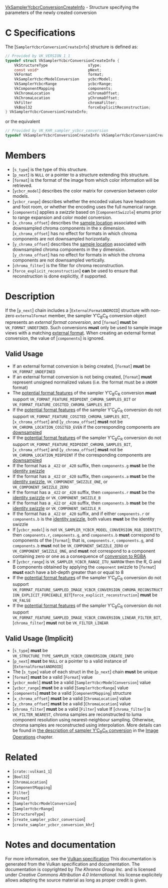 [VkSamplerYcbcrConversionCreateInfo](https://www.khronos.org/registry/vulkan/specs/1.3-extensions/man/html/VkSamplerYcbcrConversionCreateInfo.html) - Structure specifying the parameters of the newly created conversion

# C Specifications
The [`SamplerYcbcrConversionCreateInfo`] structure is defined as:
```c
// Provided by VK_VERSION_1_1
typedef struct VkSamplerYcbcrConversionCreateInfo {
    VkStructureType                  sType;
    const void*                      pNext;
    VkFormat                         format;
    VkSamplerYcbcrModelConversion    ycbcrModel;
    VkSamplerYcbcrRange              ycbcrRange;
    VkComponentMapping               components;
    VkChromaLocation                 xChromaOffset;
    VkChromaLocation                 yChromaOffset;
    VkFilter                         chromaFilter;
    VkBool32                         forceExplicitReconstruction;
} VkSamplerYcbcrConversionCreateInfo;
```
or the equivalent
```c
// Provided by VK_KHR_sampler_ycbcr_conversion
typedef VkSamplerYcbcrConversionCreateInfo VkSamplerYcbcrConversionCreateInfoKHR;
```

# Members
- [`s_type`] is the type of this structure.
- [`p_next`] is `NULL` or a pointer to a structure extending this structure.
- [`format`] is the format of the image from which color information will be retrieved.
- [`ycbcr_model`] describes the color matrix for conversion between color models.
- [`ycbcr_range`] describes whether the encoded values have headroom and foot room, or whether the encoding uses the full numerical range.
- [`components`] applies a *swizzle* based on [`ComponentSwizzle`] enums prior to range expansion and color model conversion.
- [`x_chroma_offset`] describes the [sample location](https://www.khronos.org/registry/vulkan/specs/1.3-extensions/html/vkspec.html#textures-chroma-reconstruction) associated with downsampled chroma components in the x dimension. [`x_chroma_offset`] has no effect for formats in which chroma components are not downsampled horizontally.
- [`y_chroma_offset`] describes the [sample location](https://www.khronos.org/registry/vulkan/specs/1.3-extensions/html/vkspec.html#textures-chroma-reconstruction) associated with downsampled chroma components in the y dimension. [`y_chroma_offset`] has no effect for formats in which the chroma components are not downsampled vertically.
- [`chroma_filter`] is the filter for chroma reconstruction.
- [`force_explicit_reconstruction`] **can**  be used to ensure that reconstruction is done explicitly, if supported.

# Description
If the [`p_next`] chain includes a [`ExternalFormatANDROID`] structure
with non-zero `externalFormat` member, the sampler Y′C<sub>B</sub>C<sub>R</sub> conversion
object represents an *external format conversion*, and [`format`] **must**  be
`VK_FORMAT_UNDEFINED`.
Such conversions  **must**  only be used to sample image views with a matching
[external
format](https://www.khronos.org/registry/vulkan/specs/1.3-extensions/html/vkspec.html#memory-external-android-hardware-buffer-external-formats).
When creating an external format conversion, the value of [`components`]
is ignored.
## Valid Usage
-    If an external format conversion is being created, [`format`] **must**  be `VK_FORMAT_UNDEFINED`
-    If an external format conversion is not being created, [`format`] **must**  represent unsigned normalized values (i.e. the format must be a `UNORM` format)
-    The [potential format features](https://www.khronos.org/registry/vulkan/specs/1.3-extensions/html/vkspec.html#potential-format-features) of the sampler Y′C<sub>B</sub>C<sub>R</sub> conversion  **must**  support `VK_FORMAT_FEATURE_MIDPOINT_CHROMA_SAMPLES_BIT` or `VK_FORMAT_FEATURE_COSITED_CHROMA_SAMPLES_BIT`
-    If the [potential format features](https://www.khronos.org/registry/vulkan/specs/1.3-extensions/html/vkspec.html#potential-format-features) of the sampler Y′C<sub>B</sub>C<sub>R</sub> conversion do not support `VK_FORMAT_FEATURE_COSITED_CHROMA_SAMPLES_BIT`, [`x_chroma_offset`] and [`y_chroma_offset`] **must**  not be `VK_CHROMA_LOCATION_COSITED_EVEN` if the corresponding components are [downsampled](https://www.khronos.org/registry/vulkan/specs/1.3-extensions/html/vkspec.html#textures-chroma-reconstruction)
-    If the [potential format features](https://www.khronos.org/registry/vulkan/specs/1.3-extensions/html/vkspec.html#potential-format-features) of the sampler Y′C<sub>B</sub>C<sub>R</sub> conversion do not support `VK_FORMAT_FEATURE_MIDPOINT_CHROMA_SAMPLES_BIT`, [`x_chroma_offset`] and [`y_chroma_offset`] **must**  not be `VK_CHROMA_LOCATION_MIDPOINT` if the corresponding components are [downsampled](https://www.khronos.org/registry/vulkan/specs/1.3-extensions/html/vkspec.html#textures-chroma-reconstruction)
-    If the format has a `_422` or `_420` suffix, then `components.g` **must**  be the [identity swizzle](https://www.khronos.org/registry/vulkan/specs/1.3-extensions/html/vkspec.html#resources-image-views-identity-mappings)
-    If the format has a `_422` or `_420` suffix, then `components.a` **must**  be the [identity swizzle](https://www.khronos.org/registry/vulkan/specs/1.3-extensions/html/vkspec.html#resources-image-views-identity-mappings), `VK_COMPONENT_SWIZZLE_ONE`, or `VK_COMPONENT_SWIZZLE_ZERO`
-    If the format has a `_422` or `_420` suffix, then `components.r` **must**  be the [identity swizzle](https://www.khronos.org/registry/vulkan/specs/1.3-extensions/html/vkspec.html#resources-image-views-identity-mappings) or `VK_COMPONENT_SWIZZLE_B`
-    If the format has a `_422` or `_420` suffix, then `components.b` **must**  be the [identity swizzle](https://www.khronos.org/registry/vulkan/specs/1.3-extensions/html/vkspec.html#resources-image-views-identity-mappings) or `VK_COMPONENT_SWIZZLE_R`
-    If the format has a `_422` or `_420` suffix, and if either `components.r` or `components.b` is the [identity swizzle](https://www.khronos.org/registry/vulkan/specs/1.3-extensions/html/vkspec.html#resources-image-views-identity-mappings), both values  **must**  be the identity swizzle
-    If [`ycbcr_model`] is not `VK_SAMPLER_YCBCR_MODEL_CONVERSION_RGB_IDENTITY`, then `components.r`, `components.g`, and `components.b` **must**  correspond to components of the [`format`]; that is, `components.r`, `components.g`, and `components.b` **must**  not be `VK_COMPONENT_SWIZZLE_ZERO` or `VK_COMPONENT_SWIZZLE_ONE`, and  **must**  not correspond to a component containing zero or one as a consequence of [conversion to RGBA](https://www.khronos.org/registry/vulkan/specs/1.3-extensions/html/vkspec.html#textures-conversion-to-rgba)
-    If [`ycbcr_range`] is `VK_SAMPLER_YCBCR_RANGE_ITU_NARROW` then the R, G and B components obtained by applying the `component` swizzle to [`format`] **must**  each have a bit-depth greater than or equal to 8
-    If the [potential format features](https://www.khronos.org/registry/vulkan/specs/1.3-extensions/html/vkspec.html#potential-format-features) of the sampler Y′C<sub>B</sub>C<sub>R</sub> conversion do not support `VK_FORMAT_FEATURE_SAMPLED_IMAGE_YCBCR_CONVERSION_CHROMA_RECONSTRUCTION_EXPLICIT_FORCEABLE_BIT`[`force_explicit_reconstruction`] **must**  be `VK_FALSE`
-    If the [potential format features](https://www.khronos.org/registry/vulkan/specs/1.3-extensions/html/vkspec.html#potential-format-features) of the sampler Y′C<sub>B</sub>C<sub>R</sub> conversion do not support `VK_FORMAT_FEATURE_SAMPLED_IMAGE_YCBCR_CONVERSION_LINEAR_FILTER_BIT`, [`chroma_filter`] **must**  not be `VK_FILTER_LINEAR`

## Valid Usage (Implicit)
-  [`s_type`] **must**  be `VK_STRUCTURE_TYPE_SAMPLER_YCBCR_CONVERSION_CREATE_INFO`
-  [`p_next`] **must**  be `NULL` or a pointer to a valid instance of [`ExternalFormatANDROID`]
-    The [`s_type`] value of each struct in the [`p_next`] chain  **must**  be unique
-  [`format`] **must**  be a valid [`Format`] value
-  [`ycbcr_model`] **must**  be a valid [`SamplerYcbcrModelConversion`] value
-  [`ycbcr_range`] **must**  be a valid [`SamplerYcbcrRange`] value
-  [`components`] **must**  be a valid [`ComponentMapping`] structure
-  [`x_chroma_offset`] **must**  be a valid [`ChromaLocation`] value
-  [`y_chroma_offset`] **must**  be a valid [`ChromaLocation`] value
-  [`chroma_filter`] **must**  be a valid [`Filter`] value
If [`chroma_filter`] is `VK_FILTER_NEAREST`, chroma samples are
reconstructed to luma component resolution using nearest-neighbour sampling.
Otherwise, chroma samples are reconstructed using interpolation.
More details can be found in [the
description of sampler Y′C<sub>B</sub>C<sub>R</sub> conversion](https://www.khronos.org/registry/vulkan/specs/1.3-extensions/html/vkspec.html#textures-sampler-YCbCr-conversion) in the [Image
Operations](https://www.khronos.org/registry/vulkan/specs/1.3-extensions/html/vkspec.html#textures) chapter.

# Related
- [`crate::vulkan1_1`]
- [`Bool32`]
- [`ChromaLocation`]
- [`ComponentMapping`]
- [`Filter`]
- [`Format`]
- [`SamplerYcbcrModelConversion`]
- [`SamplerYcbcrRange`]
- [`StructureType`]
- [`create_sampler_ycbcr_conversion`]
- [`create_sampler_ycbcr_conversion_khr`]

# Notes and documentation
For more information, see the [Vulkan specification](https://www.khronos.org/registry/vulkan/specs/1.3-extensions/html/vkspec.html)
This documentation is generated from the Vulkan specification and documentation.
The documentation is copyrighted by *The Khronos Group Inc.* and is licensed under *Creative Commons Attribution 4.0 International*.
his license explicitely allows adapting the source material as long as proper credit is given.
        